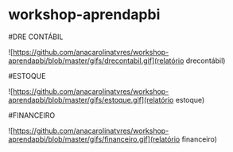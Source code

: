 # workshop-aprendapbi

#DRE CONTÁBIL

![https://github.com/anacarolinatvres/workshop-aprendapbi/blob/master/gifs/drecontabil.gif](relatório drecontábil)

#ESTOQUE

![https://github.com/anacarolinatvres/workshop-aprendapbi/blob/master/gifs/estoque.gif](relatório estoque)

#FINANCEIRO

![https://github.com/anacarolinatvres/workshop-aprendapbi/blob/master/gifs/financeiro.gif](relatório financeiro)
